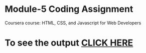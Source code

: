 
# Module-5 Coding Assignment

Coursera course: HTML, CSS, and Javascript for Web Developers

# To see the output [CLICK HERE](https://aniket22-dev.github.io/CourseEra-Assignments/module-5/index.html)
